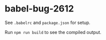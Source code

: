 # babel-bug-2612

See `.babelrc` and `package.json` for setup.



Run `npm run build` to see the compiled output.
